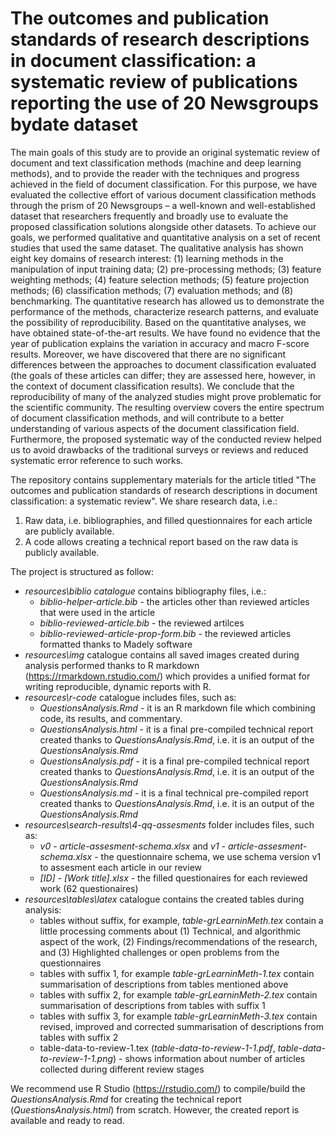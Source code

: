 # The outcomes and publication standards of research descriptions in document classification: a systematic review of publications reporting the use of 20 Newsgroups bydate dataset

The main goals of this study are to provide an original systematic review of document and text classification methods (machine and deep learning methods), and to provide the reader with the techniques and progress achieved in the field of document classification. For this purpose, we have evaluated the collective effort of various document classification methods through the prism of 20 Newsgroups – a well-known and well-established dataset that researchers frequently and broadly use to evaluate the proposed classification solutions alongside other datasets. To achieve our goals, we performed qualitative and quantitative analysis on a set of recent studies that used the same dataset. The qualitative analysis has shown eight key domains of research interest: (1) learning methods in the manipulation of input training data; (2) pre-processing methods; (3) feature weighting methods; (4) feature selection methods; (5) feature projection methods; (6) classification methods; (7) evaluation methods; and (8) benchmarking. The quantitative research has allowed us to demonstrate the performance of the methods, characterize research patterns, and evaluate the possibility of reproducibility. Based on the quantitative analyses, we have obtained state-of-the-art results. We have found no evidence that the year of publication explains the variation in accuracy and macro F-score results. Moreover, we have discovered that there are no significant differences between the approaches to document classification evaluated (the goals of these articles can differ; they are assessed here, however, in the context of document classification results). We conclude that the reproducibility of many of the analyzed studies might prove problematic for the scientific community. The resulting overview covers the entire spectrum of document classification methods, and will contribute to a better understanding of various aspects of the document classification field. Furthermore, the proposed systematic way of the conducted review helped us to avoid drawbacks of the traditional surveys or reviews and reduced systematic error reference to such works. 

The repository contains supplementary materials for the article titled "The outcomes and publication standards of research descriptions in document classification: a systematic review". We share research data, i.e.:
1. Raw data, i.e. bibliographies, and filled questionnaires for each article are publicly available.
2. A code allows creating a technical report based on the raw data is publicly available.

The project is structured as follow:
* *resources\biblio catalogue* contains bibliography files, i.e.:
  * *biblio-helper-article.bib* - the articles other than reviewed articles that were used in the article
  * *biblio-reviewed-article.bib* - the reviewed artilces
  * *biblio-reviewed-article-prop-form.bib* - the reviewed articles formatted thanks to Madely software
* *resources\img* catalogue contains all saved images created during analysis performed thanks to R markdown (https://rmarkdown.rstudio.com/) which provides a unified format for writing reproducible, dynamic reports with R.
* *resources\r-code* catalogue includes files, such as:
  * *QuestionsAnalysis.Rmd* - it is an R markdown file which combining code, its results, and commentary.
  * *QuestionsAnalysis.html* - it is a final pre-compiled technical report created thanks to *QuestionsAnalysis.Rmd*, i.e. it is an output of the *QuestionsAnalysis.Rmd*
  * *QuestionsAnalysis.pdf* - it is a final pre-compiled technical report created thanks to *QuestionsAnalysis.Rmd*, i.e. it is an output of the *QuestionsAnalysis.Rmd*
  * *QuestionsAnalysis.md* - it is a final technical pre-compiled report created thanks to *QuestionsAnalysis.Rmd*, i.e. it is an output of the *QuestionsAnalysis.Rmd*
* *resources\search-results\4-qq-assesments* folder includes files, such as:
  * *v0 - article-assesment-schema.xlsx* and *v1 - article-assesment-schema.xlsx* - the questionnaire schema, we use schema version v1 to assesment each article in our review
  * *[ID] - [Work title].xlsx* - the filled questionaires for each reviewed work (62 questionaires)
* *resources\tables\latex* catalogue contains the created tables during analysis:
  * tables without suffix, for example, *table-grLearninMeth.tex* contain a little processing comments about (1) Technical, and algorithmic aspect of the work, (2) Findings/recommendations of the research, and (3) Highlighted challenges or open problems from the questionnaires
  * tables with suffix 1, for example *table-grLearninMeth-1.tex* contain summarisation of descriptions from tables mentioned above
  * tables with suffix 2, for example *table-grLearninMeth-2.tex* contain summarisation of descriptions from tables with suffix 1
  * tables with suffix 3, for example *table-grLearninMeth-3.tex* contain revised, improved and corrected summarisation of descriptions from tables with suffix 2
  * table-data-to-review-1.tex (*table-data-to-review-1-1.pdf*, *table-data-to-review-1-1.png*) - shows information about number of articles collected during different review stages

We recommend use R Studio (https://rstudio.com/) to compile/build the *QuestionsAnalysis.Rmd* for creating the technical report (*QuestionsAnalysis.html*) from scratch. However, the created report is available and ready to read.

